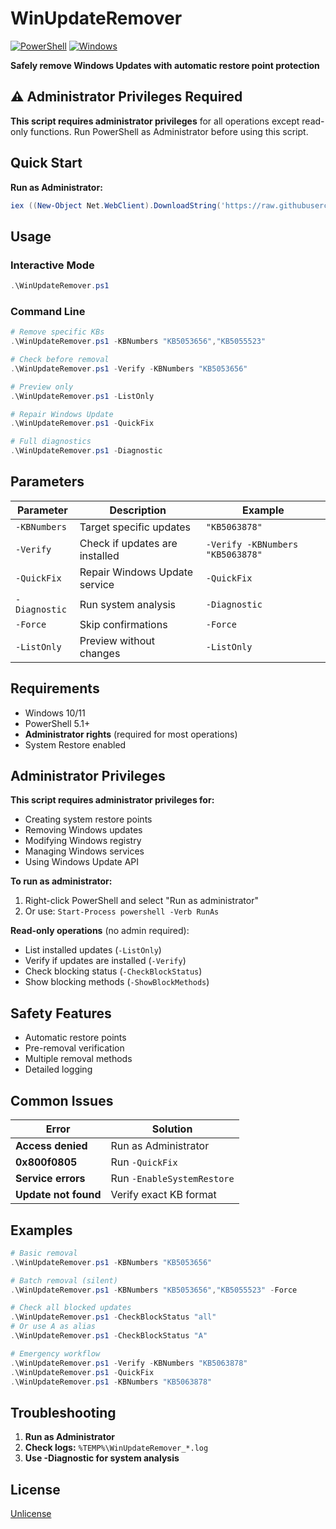 # WinUpdateRemover

[![PowerShell](https://img.shields.io/badge/PowerShell-5.1%2B-blue.svg)](https://docs.microsoft.com/en-us/powershell/)
[![Windows](https://img.shields.io/badge/Windows-10%2F11-brightgreen.svg)](https://www.microsoft.com/windows)

**Safely remove Windows Updates with automatic restore point protection**

## ⚠️ Administrator Privileges Required

**This script requires administrator privileges** for all operations except read-only functions. Run PowerShell as Administrator before using this script.

## Quick Start

**Run as Administrator:**
```powershell
iex ((New-Object Net.WebClient).DownloadString('https://raw.githubusercontent.com/danalec/WinUpdateRemover/main/WinUpdateRemover.ps1'))
```

## Usage

### Interactive Mode
```powershell
.\WinUpdateRemover.ps1
```

### Command Line
```powershell
# Remove specific KBs
.\WinUpdateRemover.ps1 -KBNumbers "KB5053656","KB5055523"

# Check before removal
.\WinUpdateRemover.ps1 -Verify -KBNumbers "KB5053656"

# Preview only
.\WinUpdateRemover.ps1 -ListOnly

# Repair Windows Update
.\WinUpdateRemover.ps1 -QuickFix

# Full diagnostics
.\WinUpdateRemover.ps1 -Diagnostic
```

## Parameters

| Parameter | Description | Example |
|-----------|-------------|---------|
| `-KBNumbers` | Target specific updates | `"KB5063878"` |
| `-Verify` | Check if updates are installed | `-Verify -KBNumbers "KB5063878"` |
| `-QuickFix` | Repair Windows Update service | `-QuickFix` |
| `-Diagnostic` | Run system analysis | `-Diagnostic` |
| `-Force` | Skip confirmations | `-Force` |
| `-ListOnly` | Preview without changes | `-ListOnly` |

## Requirements
- Windows 10/11
- PowerShell 5.1+
- **Administrator rights** (required for most operations)
- System Restore enabled

## Administrator Privileges

**This script requires administrator privileges for:**
- Creating system restore points
- Removing Windows updates
- Modifying Windows registry
- Managing Windows services
- Using Windows Update API

**To run as administrator:**
1. Right-click PowerShell and select "Run as administrator"
2. Or use: `Start-Process powershell -Verb RunAs`

**Read-only operations** (no admin required):
- List installed updates (`-ListOnly`)
- Verify if updates are installed (`-Verify`)
- Check blocking status (`-CheckBlockStatus`)
- Show blocking methods (`-ShowBlockMethods`)

## Safety Features
- Automatic restore points
- Pre-removal verification
- Multiple removal methods
- Detailed logging

## Common Issues

| Error | Solution |
|-------|----------|
| **Access denied** | Run as Administrator |
| **0x800f0805** | Run `-QuickFix` |
| **Service errors** | Run `-EnableSystemRestore` |
| **Update not found** | Verify exact KB format |

## Examples

```powershell
# Basic removal
.\WinUpdateRemover.ps1 -KBNumbers "KB5053656"

# Batch removal (silent)
.\WinUpdateRemover.ps1 -KBNumbers "KB5053656","KB5055523" -Force

# Check all blocked updates
.\WinUpdateRemover.ps1 -CheckBlockStatus "all"
# Or use A as alias
.\WinUpdateRemover.ps1 -CheckBlockStatus "A"

# Emergency workflow
.\WinUpdateRemover.ps1 -Verify -KBNumbers "KB5063878"
.\WinUpdateRemover.ps1 -QuickFix
.\WinUpdateRemover.ps1 -KBNumbers "KB5063878"
```

## Troubleshooting
1. **Run as Administrator**
2. **Check logs:** `%TEMP%\WinUpdateRemover_*.log`
3. **Use -Diagnostic for system analysis**

## License
[Unlicense](LICENSE)